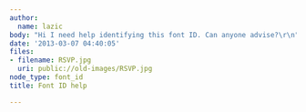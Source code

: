 ```yaml
---
author:
  name: lazic
body: "Hi I need help identifying this font ID. Can anyone advise?\r\n"
date: '2013-03-07 04:40:05'
files:
- filename: RSVP.jpg
  uri: public://old-images/RSVP.jpg
node_type: font_id
title: Font ID help

---
```

